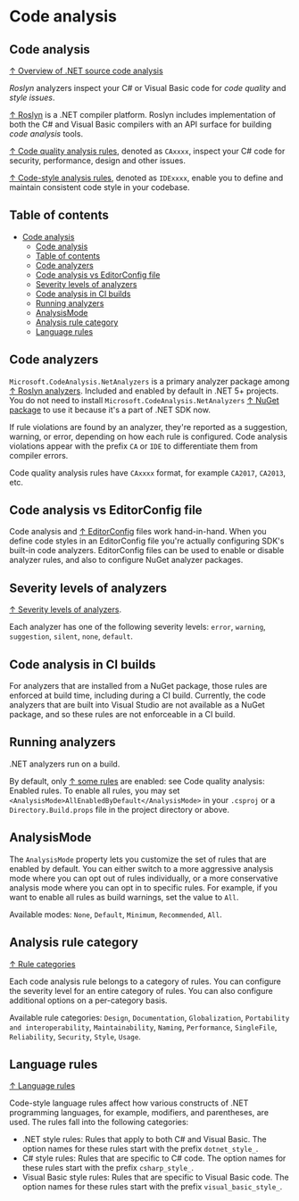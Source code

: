 # Code analysis

## Code analysis

[↑ Overview of .NET source code analysis](https://docs.microsoft.com/en-us/dotnet/fundamentals/code-analysis/overview)

*Roslyn* analyzers inspect your C# or Visual Basic code for *code quality* and *style issues*.

[↑ Roslyn](https://github.com/dotnet/roslyn) is a .NET compiler platform. Roslyn includes implementation of both the C# and Visual Basic compilers with an API surface for building *code analysis* tools.

[↑ Code quality analysis rules](https://docs.microsoft.com/en-us/dotnet/fundamentals/code-analysis/quality-rules), denoted as `CAxxxx`, inspect your C# code for security, performance, design and other issues.

[↑ Code-style analysis rules](https://docs.microsoft.com/en-us/dotnet/fundamentals/code-analysis/style-rules), denoted as `IDExxxx`, enable you to define and maintain consistent code style in your codebase.

## Table of contents

- [Code analysis](#code-analysis)
  - [Code analysis](#code-analysis-1)
  - [Table of contents](#table-of-contents)
  - [Code analyzers](#code-analyzers)
  - [Code analysis vs EditorConfig file](#code-analysis-vs-editorconfig-file)
  - [Severity levels of analyzers](#severity-levels-of-analyzers)
  - [Code analysis in CI builds](#code-analysis-in-ci-builds)
  - [Running analyzers](#running-analyzers)
  - [AnalysisMode](#analysismode)
  - [Analysis rule category](#analysis-rule-category)
  - [Language rules](#language-rules)

## Code analyzers

`Microsoft.CodeAnalysis.NetAnalyzers` is a primary analyzer package among [↑ Roslyn analyzers](https://github.com/dotnet/roslyn-analyzers). Included and enabled by default in .NET 5+ projects. You do not need to install `Microsoft.CodeAnalysis.NetAnalyzers` [↑ NuGet package](https://www.nuget.org/packages/Microsoft.CodeAnalysis.NetAnalyzers) to use it because it's a part of .NET SDK now.

If rule violations are found by an analyzer, they're reported as a suggestion, warning, or error, depending on how each rule is configured. Code analysis violations appear with the prefix `CA` or `IDE` to differentiate them from compiler errors.

Code quality analysis rules have `CAxxxx` format, for example `CA2017`, `CA2013`, etc.

## Code analysis vs EditorConfig file

Code analysis and [↑ EditorConfig](https://editorconfig.org) files work hand-in-hand. When you define code styles in an EditorConfig file you're actually configuring SDK's built-in code analyzers. EditorConfig files can be used to enable or disable analyzer rules, and also to configure NuGet analyzer packages.

## Severity levels of analyzers

[↑ Severity levels of analyzers](https://docs.microsoft.com/en-us/visualstudio/code-quality/roslyn-analyzers-overview#severity-levels-of-analyzers).

Each analyzer has one of the following severity levels: `error`, `warning`,  `suggestion`, `silent`, `none`, `default`.

## Code analysis in CI builds

For analyzers that are installed from a NuGet package, those rules are enforced at build time, including during a CI build. Currently, the code analyzers that are built into Visual Studio are not available as a NuGet package, and so these rules are not enforceable in a CI build.

## Running analyzers

.NET analyzers run on a build.

By default, only [↑ some rules](https://docs.microsoft.com/en-us/dotnet/fundamentals/code-analysis/overview#enabled-rules) are enabled: see Code quality analysis: Enabled rules. To enable all rules, you may set `<AnalysisMode>AllEnabledByDefault</AnalysisMode>` in your `.csproj` or a `Directory.Build.props` file in the project directory or above.

## AnalysisMode

The `AnalysisMode` property lets you customize the set of rules that are enabled by default. You can either switch to a more aggressive analysis mode where you can opt out of rules individually, or a more conservative analysis mode where you can opt in to specific rules. For example, if you want to enable all rules as build warnings, set the value to `All`.

Available modes: `None`, `Default`, `Minimum`, `Recommended`, `All`.

## Analysis rule category

[↑ Rule categories](https://docs.microsoft.com/en-us/dotnet/fundamentals/code-analysis/categories)

Each code analysis rule belongs to a category of rules. You can configure the severity level for an entire category of rules. You can also configure additional options on a per-category basis.

Available rule categories: `Design`, `Documentation`, `Globalization`, `Portability and interoperability`, `Maintainability`, `Naming`, `Performance`, `SingleFile`, `Reliability`, `Security`, `Style`, `Usage`.

## Language rules

[↑ Language rules](https://docs.microsoft.com/en-us/dotnet/fundamentals/code-analysis/style-rules/language-rules)

Code-style language rules affect how various constructs of .NET programming languages, for example, modifiers, and parentheses, are used. The rules fall into the following categories:

- .NET style rules: Rules that apply to both C# and Visual Basic. The option names for these rules start with the prefix `dotnet_style_`.
- C# style rules: Rules that are specific to C# code. The option names for these rules start with the prefix `csharp_style_`.
- Visual Basic style rules: Rules that are specific to Visual Basic code. The option names for these rules start with the prefix `visual_basic_style_`.